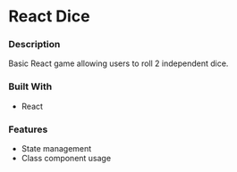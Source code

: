 # React Dice

### Description

Basic React game allowing users to roll 2 independent dice.

### Built With

-   React

### Features

-   State management
-   Class component usage
